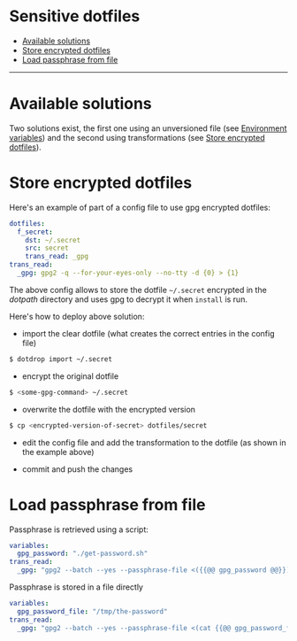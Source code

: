 # Sensitive dotfiles

* [Available solutions](#available-solutions)
* [Store encrypted dotfiles](#store-encrypted-dotfiles)
* [Load passphrase from file](#load-passphrase-from-file)

---

# Available solutions

Two solutions exist, the first one using an unversioned file (see [Environment variables](templating#environment-variables))
and the second using transformations (see [Store encrypted dotfiles](#store-encrypted-dotfiles)).

# Store encrypted dotfiles

Here's an example of part of a config file to use gpg encrypted dotfiles:
```yaml
dotfiles:
  f_secret:
    dst: ~/.secret
    src: secret
    trans_read: _gpg
trans_read:
  _gpg: gpg2 -q --for-your-eyes-only --no-tty -d {0} > {1}
```

The above config allows to store the dotfile `~/.secret` encrypted in the *dotpath*
directory and uses gpg to decrypt it when `install` is run.

Here's how to deploy above solution:

* import the clear dotfile (what creates the correct entries in the config file)

```bash
$ dotdrop import ~/.secret
```

* encrypt the original dotfile

```bash
$ <some-gpg-command> ~/.secret
```

* overwrite the dotfile with the encrypted version

```bash
$ cp <encrypted-version-of-secret> dotfiles/secret
```

* edit the config file and add the transformation to the dotfile
  (as shown in the example above)

* commit and push the changes

# Load passphrase from file

Passphrase is retrieved using a script:
```yaml
variables:
  gpg_password: "./get-password.sh"
trans_read:
  _gpg: "gpg2 --batch --yes --passphrase-file <({{@@ gpg_password @@}}) -q --for-your-eyes-only --no-tty -d {0} > {1}"
```

Passphrase is stored in a file directly
```yaml
variables:
  gpg_password_file: "/tmp/the-password"
trans_read:
  _gpg: "gpg2 --batch --yes --passphrase-file <(cat {{@@ gpg_password_file @@}}) -q --for-your-eyes-only --no-tty -d {0} > {1}"
```